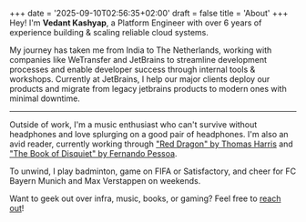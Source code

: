 +++
date = '2025-09-10T02:56:35+02:00'
draft = false
title = 'About'
+++
Hey! I'm **Vedant Kashyap**, a Platform Engineer with over 6 years of experience building & scaling reliable cloud systems.

My journey has taken me from India to The Netherlands, working with companies like WeTransfer and JetBrains to streamline development processes and enable developer success through internal tools & workshops. Currently at JetBrains, I help our major clients deploy our products and migrate from legacy jetbrains products to modern ones with minimal downtime.

---

Outside of work, I'm a music enthusiast who can't survive without headphones and love splurging on a good pair of headphones. I'm also an avid reader, currently working through ["Red Dragon" by Thomas Harris](https://www.goodreads.com/book/show/41885262-red-dragon) and ["The Book of Disquiet" by Fernando Pessoa](https://www.goodreads.com/book/show/8388793-the-book-of-disquiet).

To unwind, I play badminton, game on FIFA or Satisfactory, and cheer for FC Bayern Munich and Max Verstappen on weekends.

Want to geek out over infra, music, books, or gaming? Feel free to [reach out](https://www.linkedin.com/in/vedant-kashyap/)!